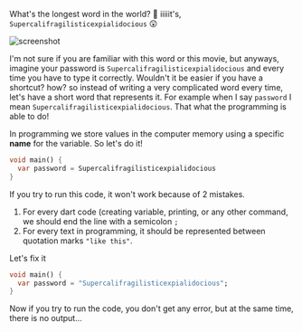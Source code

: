 What's the longest word in the world? 🤔
iiiiit's, `Supercalifragilisticexpialidocious` 😲

![screenshot](https://lh4.googleusercontent.com/Zj8oQs6lmgT-vxua9v5QCdRb_x2m02sDJF8nLVgsmLDGnzWjNnsjFk9XifwCGpWxpCY5XqXH1OGCyzrYyLfTinY0K-tZZWmyg-5qsellyXPiwc-untQkhKE6WZ3ZTD_zfq7JgQmj)

I'm not sure if you are familiar with this word or this movie, but anyways, imagine your password is `Supercalifragilisticexpialidocious` and every time you have to type it correctly. Wouldn't it be easier if you have a shortcut? how? so instead of writing a very complicated word every time, let's have a short word that represents it. For example when I say `password` I mean `Supercalifragilisticexpialidocious`. That what the programming is able to do!

In programming we store values in the computer memory using a specific **name** for the variable. So let's do it!

```dart
void main() {
  var password = Supercalifragilisticexpialidocious
}
```

If you try to run this code, it won't work because of 2 mistakes.

1. For every dart code (creating variable, printing, or any other command, we should end the line with a semicolon `;`
2. For every text in programming, it should be represented between quotation marks `"like this"`.

Let's fix it

```dart
void main() {
  var password = "Supercalifragilisticexpialidocious";
}
```

Now if you try to run the code, you don't get any error, but at the same time, there is no output...
